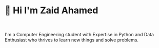 # 👋 Hi I'm Zaid Ahamed
<br />

I'm a Computer Engineering student with Expertise in Python and Data Enthusiast who thrives to learn new things and solve problems.
<br />

<!--
## 💻 Technical Skills

- **Languages:** Python, SQL, JavaScript
- **Frameworks:** Pandas, NumPy, Matplotlib
- **Tools:** MySQL, Tableau, Power BI, Linux

![Python](https://img.shields.io/badge/-Python-3776AB?style=flat&logo=python&logoColor=white)
![SQL](https://img.shields.io/badge/-SQL-4479A1?style=flat&logo=mysql&logoColor=white)



- 🔭 I’m currently working on ...
- 🌱 I’m currently learning ...
- 👯 I’m looking to collaborate on ...
- 🤔 I’m looking for help with ...
- 💬 Ask me about ...
- 📫 How to reach me: ...
- 😄 Pronouns: ...
- ⚡ Fun fact: ...
-->

